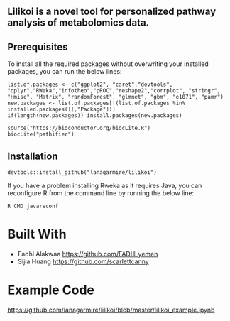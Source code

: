 ## Lilikoi is a novel tool for personalized pathway analysis of metabolomics data. 

## Prerequisites

To install all the required packages without overwriting your installed packages, you can run the below lines:

```
list.of.packages <- c("ggplot2", "caret","devtools", "dplyr","RWeka","infotheo","pROC","reshape2","corrplot", "stringr", "Hmisc", "Matrix", "randomForest", "glmnet", "gbm", "e1071", "pamr")
new.packages <- list.of.packages[!(list.of.packages %in% installed.packages()[,"Package"])]
if(length(new.packages)) install.packages(new.packages)

source("https://bioconductor.org/biocLite.R")
biocLite("pathifier")
```

## Installation
```
devtools::install_github("lanagarmire/lilikoi")
```

If you have a problem installing Rweka as it requires Java, you can reconfigure R from the command line by running the below line:

```
R CMD javareconf
```
# Built With
* Fadhl Alakwaa https://github.com/FADHLyemen
* Sijia Huang  https://github.com/scarlettcanny
# Example Code
https://github.com/lanagarmire/lilikoi/blob/master/lilikoi_example.ipynb
